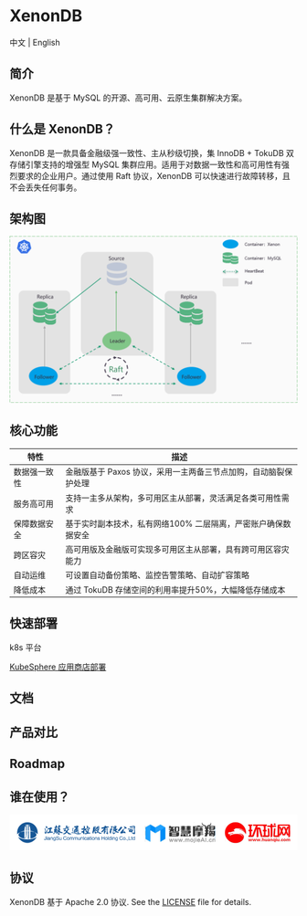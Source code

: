 
# XenonDB

中文 | English

## 简介

XenonDB 是基于 MySQL 的开源、高可用、云原生集群解决方案。

## 什么是 XenonDB？

XenonDB 是一款具备金融级强一致性、主从秒级切换，集 InnoDB + TokuDB 双存储引擎支持的增强型 MySQL 集群应用。适用于对数据一致性和高可用性有强烈要求的企业用户。通过使用 Raft 协议，XenonDB 可以快速进行故障转移，且不会丢失任何事务。


## 架构图

![](docs/images/XenonDB_Architecture_1.png)

## 核心功能

|   特性  |  描述   |
| --- | --- |
| 数据强一致性 | 金融版基于 Paxos 协议，采用一主两备三节点加购，自动脑裂保护处理   |
| 服务高可用 | 支持一主多从架构，多可用区主从部署，灵活满足各类可用性需求  |
| 保障数据安全 |   基于实时副本技术，私有网络100% 二层隔离，严密账户确保数据安全  |
| 跨区容灾 | 高可用版及金融版可实现多可用区主从部署，具有跨可用区容灾能力  |
| 自动运维 | 可设置自动备份策略、监控告警策略、自动扩容策略 |
| 降低成本 | 通过 TokuDB 存储空间的利用率提升50%，大幅降低存储成本 |

## 快速部署

k8s 平台

[KubeSphere 应用商店部署](https://github.com/molliezhang/deploy-doc/blob/master/%E9%80%9A%E8%BF%87kubesphere%E5%BA%94%E7%94%A8%E5%95%86%E5%BA%97%E9%83%A8%E7%BD%B2/zh/xenondb-app.md)

## 文档

## 产品对比

## Roadmap

## 谁在使用？

![](docs/images/users.png)

## 协议

XenonDB 基于 Apache 2.0 协议. See the [LICENSE](./LICENSE) file for details.
